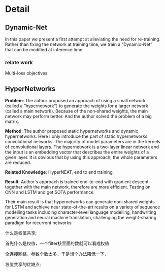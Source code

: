 # Detail



## Dynamic-Net

In this paper we present a first attempt at alleviating the need for re-training. Rather than fixing the network at training time, we train a “Dynamic-Net” that can be modified at inference time





### relate work

Multi-loss objectives





## HyperNetworks

**Problem**: The author proposed an approach of using a small network (called a “hypernetwork") to generate the weights for a larger network (called a main network). Because of the non-shared weights, the main network may perform better. And the author solved the problem of a big matrix.

**Method**: The author proposed static hypernetworks and dynamic hypernetworks. Here I only introduce the part of static hypernetworks: convolutional networks. The majority of model parameters are in the kernels of convolutional layers. The hypernetwork is a two-layer linear network and the input is an embedding vector that describes the entire weights of a given layer. It is obvious that by using this approach, the whole parameters are reduced.

**Related Knowledge**: HyperNEAT, end to end training,

**Result**: Author's approach is trained end-to-end with gradient descent together with the main network, therefore are more efficient. Testing on CNN and LSTM and get SOTA performance. 

Their main result is that hypernetworks can generate non-shared weights for LSTM and achieve near state-of-the-art results on a variety of sequence modelling tasks including character-level language modelling, handwriting generation and neural machine translation, challenging
the weight-sharing paradigm for recurrent networks



什么是权值共享;

首先什么是权值，一个filter核里面的数就可以看成权值

全连接网络，参数个数太多，于是想个办法降低一下，

权值共享的优缺点;

